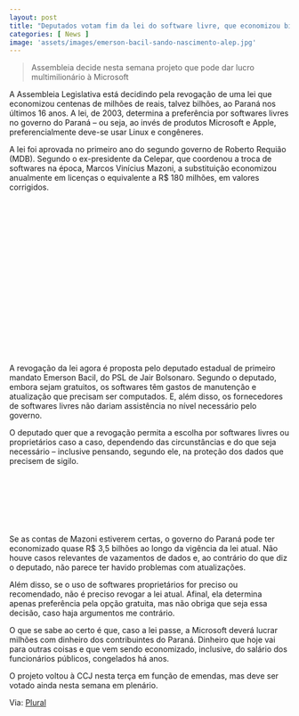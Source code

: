 ```yaml
---
layout: post
title: "Deputados votam fim da lei do software livre, que economizou bilhões"
categories: [ News ]
image: 'assets/images/emerson-bacil-sando-nascimento-alep.jpg'
---
```


> Assembleia decide nesta semana projeto que pode dar lucro multimilionário à Microsoft

A Assembleia Legislativa está decidindo pela revogação de uma lei que economizou centenas de milhões de reais, talvez bilhões, ao Paraná nos últimos 16 anos. A lei, de 2003, determina a preferência por softwares livres no governo do Paraná – ou seja, ao invés de produtos Microsoft e Apple, preferencialmente deve-se usar Linux e congêneres.

A lei foi aprovada no primeiro ano do segundo governo de Roberto Requião (MDB). Segundo o ex-presidente da Celepar, que coordenou a troca de softwares na época, Marcos Vinícius Mazoni, a substituição economizou anualmente em licenças o equivalente a R$ 180 milhões, em valores corrigidos.

<!-- QUADRADO -->
<script async src="//pagead2.googlesyndication.com/pagead/js/adsbygoogle.js"></script>
<ins class="adsbygoogle"
style="display:inline-block;width:336px;height:280px"
data-ad-client="ca-pub-2838251107855362"
data-ad-slot="5351066970"></ins>
<script>
(adsbygoogle = window.adsbygoogle || []).push({});
</script>

A revogação da lei agora é proposta pelo deputado estadual de primeiro mandato Emerson Bacil, do PSL de Jair Bolsonaro. Segundo o deputado, embora sejam gratuitos, os softwares têm gastos de manutenção e atualização que precisam ser computados. E, além disso, os fornecedores de softwares livres não dariam assistência no nível necessário pelo governo.

O deputado quer que a revogação permita a escolha por softwares livres ou proprietários caso a caso, dependendo das circunstâncias e do que seja necessário – inclusive pensando, segundo ele, na proteção dos dados que precisem de sigilo.

<!-- MINI ANÚNCIO -->
<script async src="//pagead2.googlesyndication.com/pagead/js/adsbygoogle.js"></script>
<!-- Games Root -->
<ins class="adsbygoogle"
style="display:inline-block;width:730px;height:95px"
data-ad-client="ca-pub-2838251107855362"
data-ad-slot="5351066970"></ins>
<script>
(adsbygoogle = window.adsbygoogle || []).push({});
</script>

Se as contas de Mazoni estiverem certas, o governo do Paraná pode ter economizado quase R$ 3,5 bilhões ao longo da vigência da lei atual. Não houve casos relevantes de vazamentos de dados e, ao contrário do que diz o deputado, não parece ter havido problemas com atualizações.

Além disso, se o uso de softwares proprietários for preciso ou recomendado, não é preciso revogar a lei atual. Afinal, ela determina apenas preferência pela opção gratuita, mas não obriga que seja essa decisão, caso haja argumentos me contrário.

<!-- RETANGULO LARGO 2 -->
<script async src="//pagead2.googlesyndication.com/pagead/js/adsbygoogle.js"></script>
<ins class="adsbygoogle"
style="display:block; text-align:center;"
data-ad-layout="in-article"
data-ad-format="fluid"
data-ad-client="ca-pub-2838251107855362"
data-ad-slot="8549252987"></ins>
<script>
(adsbygoogle = window.adsbygoogle || []).push({});
</script>

O que se sabe ao certo é que, caso a lei passe, a Microsoft deverá lucrar milhões com dinheiro dos contribuintes do Paraná. Dinheiro que hoje vai para outras coisas e que vem sendo economizado, inclusive, do salário dos funcionários públicos, congelados há anos.

O projeto voltou à CCJ nesta terça em função de emendas, mas deve ser votado ainda nesta semana em plenário.

<!-- RETANGULO LARGO -->
<script async src="https://pagead2.googlesyndication.com/pagead/js/adsbygoogle.js"></script>
<!-- Informat -->
<ins class="adsbygoogle"
style="display:block"
data-ad-client="ca-pub-2838251107855362"
data-ad-slot="2327980059"
data-ad-format="auto"
data-full-width-responsive="true"></ins>
<script>
(adsbygoogle = window.adsbygoogle || []).push({});
</script>

Via: [Plural](https://www.plural.jor.br/colunas/caixa-zero/deputados-votam-fim-da-lei-do-software-livre-que-economizou-bilhoes/)
